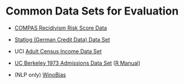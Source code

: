 # Common Data Sets for Evaluation

- [COMPAS Recidivism Risk Score Data](https://www.propublica.org/datastore/dataset/compas-recidivism-risk-score-data-and-analysis)

- [Statlog (German Credit Data) Data Set](<https://archive.ics.uci.edu/ml/datasets/statlog+(german+credit+data)>)

- UCI [Adult Census Income Data Set](http://archive.ics.uci.edu/ml/datasets/Adult)

- [UC Berkeley 1973 Admissions Data Set](https://github.com/x5or6/Gender-Bias-In-Graduate-Admissions) ([R Manual](https://stat.ethz.ch/R-manual/R-devel/library/datasets/html/UCBAdmissions.html))

- (NLP only) [WinoBias](https://github.com/uclanlp/corefBias/tree/master/WinoBias/wino/data)
